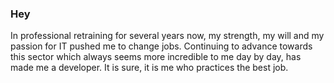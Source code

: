 ### Hey

In professional retraining for several years now, my strength, my will and my passion for IT pushed me to change jobs. Continuing to advance towards this sector which always seems more incredible to me day by day, has made me a developer. It is sure, it is me who practices the best job.
